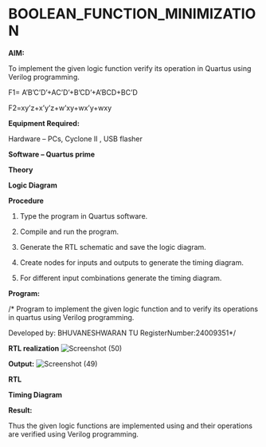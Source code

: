 # BOOLEAN_FUNCTION_MINIMIZATION

**AIM:**

To implement the given logic function verify its operation in Quartus using Verilog programming.

F1= A’B’C’D’+AC’D’+B’CD’+A’BCD+BC’D 

F2=xy’z+x’y’z+w’xy+wx’y+wxy

**Equipment Required:**

Hardware – PCs, Cyclone II , USB flasher

**Software – Quartus prime**

**Theory**

**Logic Diagram**

**Procedure**

1.	Type the program in Quartus software.

2.	Compile and run the program.

3.	Generate the RTL schematic and save the logic diagram.

4.	Create nodes for inputs and outputs to generate the timing diagram.

5.	For different input combinations generate the timing diagram.


**Program:**

/* Program to implement the given logic function and to verify its operations in quartus using Verilog programming. 

Developed by: BHUVANESHWARAN TU 
RegisterNumber:24009351*/


**RTL realization**
![Screenshot (50)](https://github.com/user-attachments/assets/e3f56550-f1c4-4c38-8985-42e074d70bcc)

**Output:**
![Screenshot (49)](https://github.com/user-attachments/assets/695a7e72-d693-4e84-88e4-aaf3f06d07b3)

**RTL**

**Timing Diagram**

**Result:**

Thus the given logic functions are implemented using and their operations are verified using Verilog programming.

